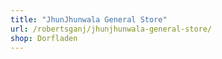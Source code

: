 ```yaml
---
title: "JhunJhunwala General Store"
url: /robertsganj/jhunjhunwala-general-store/
shop: Dorfladen
---
```


